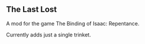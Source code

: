 ## The Last Lost

A mod for the game The Binding of Isaac: Repentance.

Currently adds just a single trinket.
